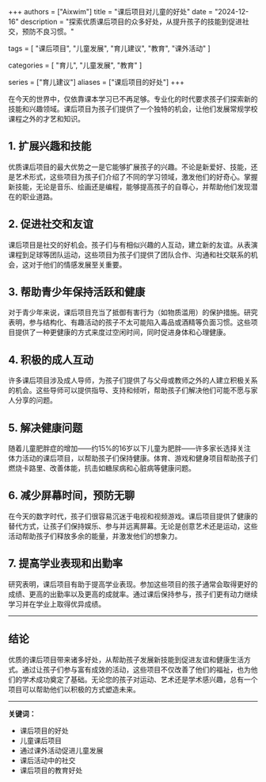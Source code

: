 +++
authors = ["Aixwim"]
title = "课后项目对儿童的好处"
date = "2024-12-16"
description = "探索优质课后项目的众多好处，从提升孩子的技能到促进社交，预防不良习惯。"

tags = [
  "课后项目",
  "儿童发展",
  "育儿建议",
  "教育",
  "课外活动"
]

categories = [
  "育儿",
  "儿童发展",
  "教育"
]

series = ["育儿建议"]
aliases = ["课后项目的好处"]
+++

在今天的世界中，仅依靠课本学习已不再足够。专业化的时代要求孩子们探索新的技能和兴趣领域。课后项目为孩子们提供了一个独特的机会，让他们发展常规学校课程之外的才艺和知识。

<!--more-->

## 1. **扩展兴趣和技能**

优质课后项目的最大优势之一是它能够扩展孩子的兴趣。不论是新爱好、技能，还是艺术形式，这些项目为孩子们介绍了不同的学习领域，激发他们的好奇心。掌握新技能，无论是音乐、绘画还是编程，能够提高孩子的自尊心，并帮助他们发现潜在的职业道路。

## 2. **促进社交和友谊**

课后项目是社交的好机会。孩子们与有相似兴趣的人互动，建立新的友谊。从表演课程到足球等团队运动，这些项目为孩子们提供了团队合作、沟通和社交联系的机会，这对于他们的情感发展至关重要。

## 3. **帮助青少年保持活跃和健康**

对于青少年来说，课后项目充当了抵御有害行为（如物质滥用）的保护措施。研究表明，参与结构化、有趣活动的孩子不太可能陷入毒品或酒精等负面习惯。这些项目提供了一种更健康的方式来度过空闲时间，同时促进身体和心理健康。

## 4. **积极的成人互动**

许多课后项目涉及成人导师，为孩子们提供了与父母或教师之外的人建立积极关系的机会。这些导师可以提供指导、支持和倾听，帮助孩子们解决他们可能不愿与家人分享的问题。

## 5. **解决健康问题**

随着儿童肥胖症的增加——约15%的16岁以下儿童为肥胖——许多家长选择关注体力活动的课后项目，以帮助孩子们保持健康。体育、游戏和健身项目帮助孩子们燃烧卡路里、改善体能，抗击如糖尿病和心脏病等健康问题。

## 6. **减少屏幕时间，预防无聊**

在今天的数字时代，孩子们很容易沉迷于电视和视频游戏。课后项目提供了健康的替代方式，让孩子们保持娱乐、参与并远离屏幕。无论是创意艺术还是运动，这些活动帮助孩子们释放多余的能量，并激发他们的想象力。

## 7. **提高学业表现和出勤率**

研究表明，课后项目有助于提高学业表现。参加这些项目的孩子通常会取得更好的成绩、更高的出勤率以及更高的成就率。通过课后保持参与，孩子们更有动力继续学习并在学业上取得优异成绩。

---

## 结论

优质的课后项目带来诸多好处，从帮助孩子发展新技能到促进友谊和健康生活方式。通过让孩子们参与富有成效的活动，这些项目不仅改善了他们的福祉，也为他们的学术成功奠定了基础。无论您的孩子对运动、艺术还是学术感兴趣，总有一个项目可以帮助他们以积极的方式塑造未来。

---

**关键词：**
- 课后项目的好处
- 儿童课后项目
- 通过课外活动促进儿童发展
- 课后活动中的社交
- 课后项目的教育好处
